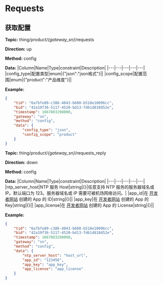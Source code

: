 








 # Requests

## 获取配置



**Topic:** thing/product/*{gateway_sn}*/requests

**Direction:** up

**Method:** config

**Data:**
|Column|Name|Type|constraint|Description|
|---|---|---|---|---|
 |config_type|配置类型|enum|{&#34;json&#34;:&#34;json格式&#34;}||
 |config_scope|配置范围|enum|{&#34;product&#34;:&#34;产品维度&#34;}||

 

**Example:**
```json
{
	"tid": "6a7bfe89-c386-4043-b600-b518e10096cc",
	"bid": "42a19f36-5117-4520-bd13-fd61d818d52e",
	"timestamp": 1667803298000,
	"gateway": "sn",
	"method": "config",
	"data": {
		"config_type": "json",
		"config_scope": "product"
	}
}
```



**Topic:** thing/product/*{gateway_sn}*/requests_reply

**Direction:** down

**Method:** config

**Data:**
|Column|Name|Type|constraint|Description|
|---|---|---|---|---|
|ntp_server_host|NTP 服务 Host|string|{}|任意支持 NTP 服务的服务器域名或 IP。默认端口为 123。服务器域名或 IP 需要可被机场网络访问。|
|app_id|在 [开发者网站](https://developer.dji.com/user/apps/#all) 创建的 App 的 ID|string|{}||
|app_key|在 [开发者网站](https://developer.dji.com/user/apps/#all) 创建的 App 的 Key|string|{}||
|app_license|在 [开发者网站](https://developer.dji.com/user/apps/#all) 创建的 App 的 License|string|{}||

 

**Example:**
```json
{
	"tid": "6a7bfe89-c386-4043-b600-b518e10096cc",
	"bid": "42a19f36-5117-4520-bd13-fd61d818d52e",
	"timestamp": 1667803298000,
	"gateway": "sn",
	"method": "config",
	"data": {
		"ntp_server_host": "host_url",
		"app_id": "123456",
		"app_key": "app_key",
		"app_license": "app_license"
	}
}
```




